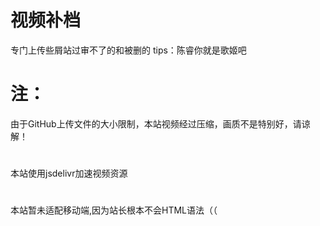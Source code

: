 # 视频补档
专门上传些屑站过审不了的和被删的
tips：陈睿你就是歌姬吧
# 注：
由于GitHub上传文件的大小限制，本站视频经过压缩，画质不是特别好，请谅解！

#  
本站使用jsdelivr加速视频资源
# 
本站暂未适配移动端,因为站长根本不会HTML语法（（
